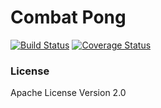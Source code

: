 Combat Pong
===========

[![Build Status](https://travis-ci.org/wjsrobertson/combatpong.svg?branch=master)](https://travis-ci.org/wjsrobertson/combatpong)
[![Coverage Status](https://coveralls.io/repos/github/wjsrobertson/combatpong/badge.svg?branch=master)](https://coveralls.io/github/wjsrobertson/combatpong?branch=master)

### License

Apache License Version 2.0